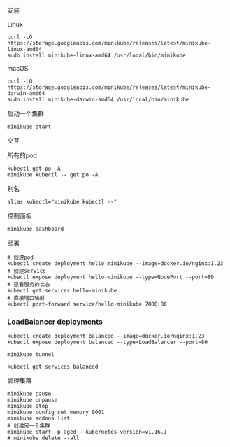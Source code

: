 安装

Linux

```shell
curl -LO https://storage.googleapis.com/minikube/releases/latest/minikube-linux-amd64
sudo install minikube-linux-amd64 /usr/local/bin/minikube
```

macOS

```
curl -LO https://storage.googleapis.com/minikube/releases/latest/minikube-darwin-amd64
sudo install minikube-darwin-amd64 /usr/local/bin/minikube
```



启动一个集群

```
minikube start
```

交互

所有的pod

```
kubectl get po -A
minikube kubectl -- get po -A
```

别名

```shell
alias kubectl="minikube kubectl --"
```

控制面板

```shell
minikube dashboard
```



部署

```
# 创建pod
kubectl create deployment hello-minikube --image=docker.io/nginx:1.23
# 创建service
kubectl expose deployment hello-minikube --type=NodePort --port=80
# 查看服务的状态
kubectl get services hello-minikube
# 直接端口映射
kubectl port-forward service/hello-minikube 7080:80
```



### LoadBalancer deployments

```
kubectl create deployment balanced --image=docker.io/nginx:1.23
kubectl expose deployment balanced --type=LoadBalancer --port=80

minikube tunnel

kubectl get services balanced
```



管理集群

```
minikube pause
minikube unpause
minikube stop
minikube config set memory 9001
minikube addons list
# 创建另一个集群
minikube start -p aged --kubernetes-version=v1.16.1
# minikube delete --all

```

